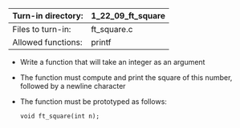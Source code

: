Turn-in directory: | 1_22_09_ft_square |
-------------|-------------|
Files to turn-in: | ft_square.c |
Allowed functions: | printf



* Write a function that will take an integer as an argument
* The function must compute and print the square of this number, followed by a newline character
* The function must be prototyped as follows:

  `void ft_square(int n);`
